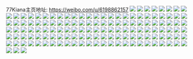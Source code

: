 77Kiana主页地址: https://weibo.com/u/6198862157 
![](https://wx4.sinaimg.cn/mw2000/006LvNdHly1h911d0khh4j30wr15bjw6.jpg) 
![](https://wx4.sinaimg.cn/mw2000/006LvNdHly1h90t4g6edkj30wr0wr0xo.jpg) 
![](https://wx4.sinaimg.cn/mw2000/006LvNdHly1h90t4gi1vsj30wr0wrn6b.jpg) 
![](https://wx4.sinaimg.cn/mw2000/006LvNdHly1h7hwmksmctj30rm1iu45s.jpg) 
![](https://wx4.sinaimg.cn/mw2000/006LvNdHly1h7faumq95jj30wi1ycwt3.jpg) 
![](https://wx4.sinaimg.cn/mw2000/006LvNdHly1h7faun4522j30wi1yc14y.jpg) 
![](https://wx4.sinaimg.cn/mw2000/006LvNdHly1h7faume2xzj30u00ye791.jpg) 
![](https://wx4.sinaimg.cn/mw2000/006LvNdHly1h77qp91za5j30wi1yck8p.jpg) 
![](https://wx4.sinaimg.cn/mw2000/006LvNdHly1h71sh1ocu7j31oa2om489.jpg) 
![](https://wx4.sinaimg.cn/mw2000/006LvNdHly1h701wyu01lj30qw0b60u8.jpg) 
![](https://wx4.sinaimg.cn/mw2000/006LvNdHly1h701wyo0hoj30rg0op3za.jpg) 
![](https://wx4.sinaimg.cn/mw2000/006LvNdHly1h701wz36ykj30ro06faaq.jpg) 
![](https://wx4.sinaimg.cn/mw2000/006LvNdHly1h701wz9s9zj30e20efwft.jpg) 
![](https://wx4.sinaimg.cn/mw2000/006LvNdHly1h6yu1eiht1j30wi050wem.jpg) 
![](https://wx4.sinaimg.cn/mw2000/006LvNdHly1h6yu1e7mkuj315o273jum.jpg) 
![](https://wx4.sinaimg.cn/mw2000/006LvNdHly1h6nhdtabnbj30wi15b0t1.jpg) 
![](https://wx4.sinaimg.cn/mw2000/006LvNdHly1h6nhebrfinj30wi1e4wmd.jpg) 
![](https://wx4.sinaimg.cn/mw2000/006LvNdHly1h6nhduhwhbj31f50wi443.jpg) 
![](https://wx4.sinaimg.cn/mw2000/006LvNdHly1h6nhdupj1dj31dd0wiaf1.jpg) 
![](https://wx4.sinaimg.cn/mw2000/006LvNdHly1h6fhyr1bs7j30rx18u7a2.jpg) 
![](https://wx4.sinaimg.cn/mw2000/006LvNdHly1h6fhwrzhfmj30rt1ib451.jpg) 
![](https://wx4.sinaimg.cn/mw2000/006LvNdHly1h6fhwsgeurj30rn1et79x.jpg) 
![](https://wx4.sinaimg.cn/mw2000/006LvNdHly1h66z2xs86ej30pp1ek78h.jpg) 
![](https://wx4.sinaimg.cn/mw2000/006LvNdHly1h65pn7w14lj33402c07hx.jpg) 
![](https://wx4.sinaimg.cn/mw2000/006LvNdHly1h65pn86xg5j308308374l.jpg) 
![](https://wx4.sinaimg.cn/mw2000/006LvNdHly1h65pmphrvaj30sk1djq80.jpg) 
![](https://wx4.sinaimg.cn/mw2000/006LvNdHly1h65pmp3malj30sd1jrq89.jpg) 
![](https://wx4.sinaimg.cn/mw2000/006LvNdHly1h4ajhmif2nj30wi0tndk2.jpg) 
![](https://wx4.sinaimg.cn/mw2000/006LvNdHly1h2cemo0nlrj30u00k0782.jpg) 
![](https://wx4.sinaimg.cn/mw2000/006LvNdHly1h2cemocde1j30u00k077w.jpg) 
![](https://wx4.sinaimg.cn/mw2000/006LvNdHly1h2cemnmqybj30u00k0gpp.jpg) 
![](https://wx4.sinaimg.cn/mw2000/006LvNdHly1h2cemom3s9j30u00k0tcy.jpg) 
![](https://wx4.sinaimg.cn/mw2000/006LvNdHly1h24qxixzqij30u00k077w.jpg) 
![](https://wx4.sinaimg.cn/mw2000/006LvNdHly1h1uyt7xnfpj32c02c0b2a.jpg) 
![](https://wx4.sinaimg.cn/mw2000/006LvNdHly1h1r1nua4ujj32c0340u0x.jpg) 
![](https://wx4.sinaimg.cn/mw2000/006LvNdHly1h1r1nuuo34j32c0340npd.jpg) 
![](https://wx4.sinaimg.cn/mw2000/006LvNdHly1h1r1nvi64dj32c0340u0x.jpg) 
![](https://wx4.sinaimg.cn/mw2000/006LvNdHly1h1m90op6cvj32c03407wj.jpg) 
![](https://wx4.sinaimg.cn/mw2000/006LvNdHly1h1m90m9yovj32c0340hdv.jpg) 
![](https://wx4.sinaimg.cn/mw2000/006LvNdHly1h1m90q0j1vj32c03404qr.jpg) 
![](https://wx4.sinaimg.cn/mw2000/006LvNdHly1h1m90n8996j32c0340b2a.jpg) 
![](https://wx4.sinaimg.cn/mw2000/006LvNdHly1h1ky6clnuqj30pk15ojwv.jpg) 
![](https://wx4.sinaimg.cn/mw2000/006LvNdHly1h19qhe2sjlj31a00zj7aq.jpg) 
![](https://wx4.sinaimg.cn/mw2000/006LvNdHly1h19qhe8wlbj30zg1ban2c.jpg) 
![](https://wx4.sinaimg.cn/mw2000/006LvNdHly1h0xy49pxg2j31o0280kjm.jpg) 
![](https://wx4.sinaimg.cn/mw2000/006LvNdHly1h0xy4an38pj31o0280kjm.jpg) 
![](https://wx4.sinaimg.cn/mw2000/006LvNdHly1h0vsvhht20j31sc2dsqv6.jpg) 
![](https://wx4.sinaimg.cn/mw2000/006LvNdHly1h0vsvgm34ij31sc2dsu0y.jpg) 
![](https://wx4.sinaimg.cn/mw2000/006LvNdHly1h0v4vtzhnhj335q1yye82.jpg) 
![](https://wx4.sinaimg.cn/mw2000/006LvNdHly1h0v4vvhjxbj32c02c0u0y.jpg) 
![](https://wx4.sinaimg.cn/mw2000/006LvNdHly1h0v4vxsojqj324r24rqv5.jpg) 
![](https://wx4.sinaimg.cn/mw2000/006LvNdHly1h0v4vz8jzej32c02c01ky.jpg) 
![](https://wx4.sinaimg.cn/mw2000/006LvNdHly1h0v4w1fzjpj32c02c07wi.jpg) 
![](https://wx4.sinaimg.cn/mw2000/006LvNdHly1h0v4w2pwnoj32dc1s0b2a.jpg) 
![](https://wx4.sinaimg.cn/mw2000/006LvNdHly1h0v4w4det5j32c02c0e82.jpg) 
![](https://wx4.sinaimg.cn/mw2000/006LvNdHly1h0v4w6medyj32c02c07wj.jpg) 
![](https://wx4.sinaimg.cn/mw2000/006LvNdHly1h0v4w7uapej323z23z4qq.jpg) 
![](https://wx4.sinaimg.cn/mw2000/006LvNdHly1h0v4w9dwlcj32c02c04qq.jpg) 
![](https://wx4.sinaimg.cn/mw2000/006LvNdHly1h0v4wbdlaij32c02c07wj.jpg) 
![](https://wx4.sinaimg.cn/mw2000/006LvNdHly1h0v4wcu1kij324a24a7wi.jpg) 
![](https://wx4.sinaimg.cn/mw2000/006LvNdHly1h0v4wes4mhj32c02c0u0y.jpg) 
![](https://wx4.sinaimg.cn/mw2000/006LvNdHly1h0v4wgr2cnj329a29ae82.jpg) 
![](https://wx4.sinaimg.cn/mw2000/006LvNdHly1h0v4witvzyj32c02c07wi.jpg) 
![](https://wx4.sinaimg.cn/mw2000/006LvNdHly1h0v4wkwjeyj32c02c0b2a.jpg) 
![](https://wx4.sinaimg.cn/mw2000/006LvNdHly1h0v4wmf9tyj32c02c0x6p.jpg) 
![](https://wx4.sinaimg.cn/mw2000/006LvNdHly1h0v4wvi3bmj32c02c07wi.jpg) 
![](https://wx4.sinaimg.cn/mw2000/006LvNdHly1h0l87l63v6j32801o0kjl.jpg) 
![](https://wx4.sinaimg.cn/mw2000/006LvNdHly1h0l87rmapej32801o0hdt.jpg) 
![](https://wx4.sinaimg.cn/mw2000/006LvNdHly1h0l87oljaaj32801mxkjl.jpg) 
![](https://wx4.sinaimg.cn/mw2000/006LvNdHly1h0l87w78xkj32801o0kjl.jpg) 
![](https://wx4.sinaimg.cn/mw2000/006LvNdHly1h0ka9ina64j32801n0e81.jpg) 
![](https://wx4.sinaimg.cn/mw2000/006LvNdHly1h0ka9j7idyj32801o0kjl.jpg) 
![](https://wx4.sinaimg.cn/mw2000/006LvNdHly1h0ka9hkdgaj324v1o0hdt.jpg) 
![](https://wx4.sinaimg.cn/mw2000/006LvNdHly1h0ka9k4f4gj32801o0kjl.jpg) 
![](https://wx4.sinaimg.cn/mw2000/006LvNdHly1h0gg86ce32j32c0340e81.jpg) 
![](https://wx4.sinaimg.cn/mw2000/006LvNdHly1h0gg85jxeij327n31ynpe.jpg) 
![](https://wx4.sinaimg.cn/mw2000/006LvNdHly1gzt2yst06yj30s60s2wff.jpg) 
![](https://wx4.sinaimg.cn/mw2000/006LvNdHly1gzt2yslklxj30vs0wdwfw.jpg) 
![](https://wx4.sinaimg.cn/mw2000/006LvNdHly1gykdrk358qj328h1pdqv5.jpg) 
![](https://wx4.sinaimg.cn/mw2000/006LvNdHly1gykdrl5h24j31o82b61ky.jpg) 
![](https://wx4.sinaimg.cn/mw2000/006LvNdHly1gykdrn1oxoj32271r87wi.jpg) 
![](https://wx4.sinaimg.cn/mw2000/006LvNdHly1gykdrp1h5kj322n1qae82.jpg) 
![](https://wx4.sinaimg.cn/mw2000/006LvNdHly1gykdrpyz5jj327y2ymu0x.jpg) 
![](https://wx4.sinaimg.cn/mw2000/006LvNdHly1gykdrqwunuj322o2rkqv5.jpg) 
![](https://wx4.sinaimg.cn/mw2000/006LvNdHly1gykdrj9rwlj32502uonpd.jpg) 
![](https://wx4.sinaimg.cn/mw2000/006LvNdHly1gykdrrxk3dj32c0340hdt.jpg) 
![](https://wx4.sinaimg.cn/mw2000/006LvNdHly1gykdrsyo71j32c03401kx.jpg) 
![](https://wx4.sinaimg.cn/mw2000/006LvNdHly1gykdrlzam9j32c03401kx.jpg) 
![](https://wx4.sinaimg.cn/mw2000/006LvNdHly1gykdru2symj32c03401kx.jpg) 
![](https://wx4.sinaimg.cn/mw2000/006LvNdHly1gykdrvbez2j31zb2n3hdt.jpg) 
![](https://wx4.sinaimg.cn/mw2000/006LvNdHly1gykdrwqwodj31zg2nanpd.jpg) 
![](https://wx4.sinaimg.cn/mw2000/006LvNdHly1gxivwjwu2ij31k025tnpd.jpg) 
![](https://wx4.sinaimg.cn/mw2000/006LvNdHly1gxbfc30gxrj32c02c0e17.jpg) 
![](https://wx4.sinaimg.cn/mw2000/006LvNdHly1gxbfc52dcrj32c02c0x6r.jpg) 
![](https://wx4.sinaimg.cn/mw2000/006LvNdHly1gxbfc1mqtbj33402c04qr.jpg) 
![](https://wx4.sinaimg.cn/mw2000/006LvNdHly1gx6pjcrahaj30qk0qkdn5.jpg) 
![](https://wx4.sinaimg.cn/mw2000/006LvNdHly1gx6pjd14q6j30u00u0n4y.jpg) 
![](https://wx4.sinaimg.cn/mw2000/006LvNdHly1gx6pjd76yvj30u00u047h.jpg) 
![](https://wx4.sinaimg.cn/mw2000/006LvNdHly1gx6pjcbyvaj32c02c07wj.jpg) 
![](https://wx4.sinaimg.cn/mw2000/006LvNdHly1gx15163691j32c02c0x6p.jpg) 
![](https://wx4.sinaimg.cn/mw2000/006LvNdHly1gx1517lnq3j32c02c0x6p.jpg) 
![](https://wx4.sinaimg.cn/mw2000/006LvNdHly1gx151927mxj32c02c0x6p.jpg) 
![](https://wx4.sinaimg.cn/mw2000/006LvNdHly1gx151am54dj32c02c01ky.jpg) 
![](https://wx4.sinaimg.cn/mw2000/006LvNdHly1gx151nurnbj32c02c0b2a.jpg) 
![](https://wx4.sinaimg.cn/mw2000/006LvNdHly1gx151pgsm2j32c02c0kiq.jpg) 
![](https://wx4.sinaimg.cn/mw2000/006LvNdHly1gwzy8gjwnxj32c02c0hdu.jpg) 
![](https://wx4.sinaimg.cn/mw2000/006LvNdHly1gwzy8hapioj31xe1xbb29.jpg) 
![](https://wx4.sinaimg.cn/mw2000/006LvNdHly1gwsr2jxthej31ny2ym4qp.jpg) 
![](https://wx4.sinaimg.cn/mw2000/006LvNdHly1gwsr2qqnzjj31o02yo1kx.jpg) 
![](https://wx4.sinaimg.cn/mw2000/006LvNdHly1gwsr3i2lsuj31o02yo1kx.jpg) 
![](https://wx4.sinaimg.cn/mw2000/006LvNdHly1gwp2o2se5uj323z23z4qq.jpg) 
![](https://wx4.sinaimg.cn/mw2000/006LvNdHly1gwp2o1qu1vj32802801ky.jpg) 
![](https://wx4.sinaimg.cn/mw2000/006LvNdHly1gwp2o4o5d7j32ke2c6u0y.jpg) 
![](https://wx4.sinaimg.cn/mw2000/006LvNdHly1gwp2o5abqzj329i29iu0x.jpg) 
![](https://wx4.sinaimg.cn/mw2000/006LvNdHly1gwp2o5z97uj32801o0qv5.jpg) 
![](https://wx4.sinaimg.cn/mw2000/006LvNdHly1gwp2o70hcxj32c02c07wj.jpg) 
![](https://wx4.sinaimg.cn/mw2000/006LvNdHly1gwp2o8d6stj32c02c0kjn.jpg) 
![](https://wx4.sinaimg.cn/mw2000/006LvNdHly1gwp2o974trj32c02c0b2a.jpg) 
![](https://wx4.sinaimg.cn/mw2000/006LvNdHly1gwp2oa0ti9j32c02c0e82.jpg) 
![](https://wx4.sinaimg.cn/mw2000/006LvNdHly1gwjwppmkh6j31wq1wqu0n.jpg) 
![](https://wx4.sinaimg.cn/mw2000/006LvNdHly1gwflpqilq4j31o02804qq.jpg) 
![](https://wx4.sinaimg.cn/mw2000/006LvNdHgy1gw5n8v611aj31sc1sckjl.jpg) 
![](https://wx4.sinaimg.cn/mw2000/006LvNdHgy1gw5n8y4zp8j33402c0qv6.jpg) 
![](https://wx4.sinaimg.cn/mw2000/006LvNdHgy1gw5n8tchkmj33402c04qr.jpg) 
![](https://wx4.sinaimg.cn/mw2000/006LvNdHgy1gw5n9008b2j31r0340u0l.jpg) 
![](https://wx4.sinaimg.cn/mw2000/006LvNdHly1gw0lm3mglqj32801o0kjl.jpg) 
![](https://wx4.sinaimg.cn/mw2000/006LvNdHly1gw0lm5qtccj32801o0npd.jpg) 
![](https://wx4.sinaimg.cn/mw2000/006LvNdHly1gw0lm9f29lj32801o0npd.jpg) 
![](https://wx4.sinaimg.cn/mw2000/006LvNdHly1gvyz0vfchlj31sc2dsb29.jpg) 
![](https://wx4.sinaimg.cn/mw2000/006LvNdHly1gvyz0uf2l6j31sc2dshdt.jpg) 
![](https://wx4.sinaimg.cn/mw2000/006LvNdHly1gvyz0yh9ofj31sc2dshdt.jpg) 
![](https://wx4.sinaimg.cn/mw2000/006LvNdHly1gvyz0w92qkj31sc2ds4mn.jpg) 
![](https://wx4.sinaimg.cn/mw2000/006LvNdHly1gvyz0x4kblj31sc2ds4qp.jpg) 
![](https://wx4.sinaimg.cn/mw2000/006LvNdHly1gvyz0zibvmj31sc2dshdt.jpg) 
![](https://wx4.sinaimg.cn/mw2000/006LvNdHly1gvv1pkavghj31o01o0qrz.jpg) 
![](https://wx4.sinaimg.cn/mw2000/006LvNdHly1gvv1pjcrupj31o01o0az2.jpg) 
